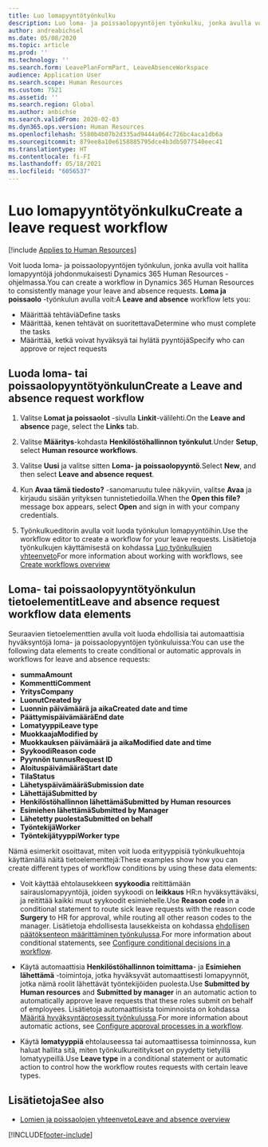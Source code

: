 ```yaml
---
title: Luo lomapyyntötyönkulku
description: Luo loma- ja poissaolopyyntöjen työnkulku, jonka avulla voit hallita lomapyyntöjä johdonmukaisesti Dynamics 365 Human Resources -ohjelmassa.
author: andreabichsel
ms.date: 05/08/2020
ms.topic: article
ms.prod: ''
ms.technology: ''
ms.search.form: LeavePlanFormPart, LeaveAbsenceWorkspace
audience: Application User
ms.search.scope: Human Resources
ms.custom: 7521
ms.assetid: ''
ms.search.region: Global
ms.author: anbichse
ms.search.validFrom: 2020-02-03
ms.dyn365.ops.version: Human Resources
ms.openlocfilehash: 5580b4b07b2d335ad9444a064c726bc4aca1db6a
ms.sourcegitcommit: 879ee8a10e6158885795dce4b3db5077540eec41
ms.translationtype: HT
ms.contentlocale: fi-FI
ms.lasthandoff: 05/18/2021
ms.locfileid: "6056537"
---
```

# <a name="create-a-leave-request-workflow"></a><span data-ttu-id="a2a6b-103">Luo lomapyyntötyönkulku</span><span class="sxs-lookup"><span data-stu-id="a2a6b-103">Create a leave request workflow</span></span>

[!include [Applies to Human Resources](../includes/applies-to-hr.md)]

<span data-ttu-id="a2a6b-104">Voit luoda loma- ja poissaolopyyntöjen työnkulun, jonka avulla voit hallita lomapyyntöjä johdonmukaisesti Dynamics 365 Human Resources -ohjelmassa.</span><span class="sxs-lookup"><span data-stu-id="a2a6b-104">You can create a workflow in Dynamics 365 Human Resources to consistently manage your leave and absence requests.</span></span> <span data-ttu-id="a2a6b-105">**Loma ja poissaolo** -työnkulun avulla voit:</span><span class="sxs-lookup"><span data-stu-id="a2a6b-105">A **Leave and absence** workflow lets you:</span></span>

- <span data-ttu-id="a2a6b-106">Määrittää tehtäviä</span><span class="sxs-lookup"><span data-stu-id="a2a6b-106">Define tasks</span></span>
- <span data-ttu-id="a2a6b-107">Määrittää, kenen tehtävät on suoritettava</span><span class="sxs-lookup"><span data-stu-id="a2a6b-107">Determine who must complete the tasks</span></span>
- <span data-ttu-id="a2a6b-108">Määrittää, ketkä voivat hyväksyä tai hylätä pyyntöjä</span><span class="sxs-lookup"><span data-stu-id="a2a6b-108">Specify who can approve or reject requests</span></span>

## <a name="create-a-leave-and-absence-request-workflow"></a><span data-ttu-id="a2a6b-109">Luoda loma- tai poissaolopyyntötyönkulun</span><span class="sxs-lookup"><span data-stu-id="a2a6b-109">Create a Leave and absence request workflow</span></span>

1. <span data-ttu-id="a2a6b-110">Valitse **Lomat ja poissaolot** -sivulla **Linkit**-välilehti.</span><span class="sxs-lookup"><span data-stu-id="a2a6b-110">On the **Leave and absence** page, select the **Links** tab.</span></span>

2. <span data-ttu-id="a2a6b-111">Valitse **Määritys**-kohdasta **Henkilöstöhallinnon työnkulut**.</span><span class="sxs-lookup"><span data-stu-id="a2a6b-111">Under **Setup**, select **Human resource workflows**.</span></span>

3. <span data-ttu-id="a2a6b-112">Valitse **Uusi** ja valitse sitten **Loma- ja poissaolopyyntö**.</span><span class="sxs-lookup"><span data-stu-id="a2a6b-112">Select **New**, and then select **Leave and absence request**.</span></span> 

4. <span data-ttu-id="a2a6b-113">Kun **Avaa tämä tiedosto?** -sanomaruutu tulee näkyviin, valitse **Avaa** ja kirjaudu sisään yrityksen tunnistetiedoilla.</span><span class="sxs-lookup"><span data-stu-id="a2a6b-113">When the **Open this file?** message box appears, select **Open** and sign in with your company credentials.</span></span>

5. <span data-ttu-id="a2a6b-114">Työnkulkueditorin avulla voit luoda työnkulun lomapyyntöihin.</span><span class="sxs-lookup"><span data-stu-id="a2a6b-114">Use the workflow editor to create a workflow for your leave requests.</span></span> <span data-ttu-id="a2a6b-115">Lisätietoja työnkulkujen käyttämisestä on kohdassa [Luo työnkulkujen yhteenveto](../fin-ops-core/fin-ops/organization-administration/create-workflow.md?toc=%2fdynamics365%2fcommerce%2ftoc.json.)</span><span class="sxs-lookup"><span data-stu-id="a2a6b-115">For more information about working with workflows, see [Create workflows overview](../fin-ops-core/fin-ops/organization-administration/create-workflow.md?toc=%2fdynamics365%2fcommerce%2ftoc.json.)</span></span>

## <a name="leave-and-absence-request-workflow-data-elements"></a><span data-ttu-id="a2a6b-116">Loma- tai poissaolopyyntötyönkulun tietoelementit</span><span class="sxs-lookup"><span data-stu-id="a2a6b-116">Leave and absence request workflow data elements</span></span>

<span data-ttu-id="a2a6b-117">Seuraavien tietoelementtien avulla voit luoda ehdollisia tai automaattisia hyväksyntöjä loma- ja poissaolopyyntöjen työnkuluissa:</span><span class="sxs-lookup"><span data-stu-id="a2a6b-117">You can use the following data elements to create conditional or automatic approvals in workflows for leave and absence requests:</span></span>

- <span data-ttu-id="a2a6b-118">**summa**</span><span class="sxs-lookup"><span data-stu-id="a2a6b-118">**Amount**</span></span>
- <span data-ttu-id="a2a6b-119">**Kommentti**</span><span class="sxs-lookup"><span data-stu-id="a2a6b-119">**Comment**</span></span>
- <span data-ttu-id="a2a6b-120">**Yritys**</span><span class="sxs-lookup"><span data-stu-id="a2a6b-120">**Company**</span></span>
- <span data-ttu-id="a2a6b-121">**Luonut**</span><span class="sxs-lookup"><span data-stu-id="a2a6b-121">**Created by**</span></span>
- <span data-ttu-id="a2a6b-122">**Luonnin päivämäärä ja aika**</span><span class="sxs-lookup"><span data-stu-id="a2a6b-122">**Created date and time**</span></span>
- <span data-ttu-id="a2a6b-123">**Päättymispäivämäärä**</span><span class="sxs-lookup"><span data-stu-id="a2a6b-123">**End date**</span></span>
- <span data-ttu-id="a2a6b-124">**Lomatyyppi**</span><span class="sxs-lookup"><span data-stu-id="a2a6b-124">**Leave type**</span></span>
- <span data-ttu-id="a2a6b-125">**Muokkaaja**</span><span class="sxs-lookup"><span data-stu-id="a2a6b-125">**Modified by**</span></span>
- <span data-ttu-id="a2a6b-126">**Muokkauksen päivämäärä ja aika**</span><span class="sxs-lookup"><span data-stu-id="a2a6b-126">**Modified date and time**</span></span>
- <span data-ttu-id="a2a6b-127">**Syykoodi**</span><span class="sxs-lookup"><span data-stu-id="a2a6b-127">**Reason code**</span></span>
- <span data-ttu-id="a2a6b-128">**Pyynnön tunnus**</span><span class="sxs-lookup"><span data-stu-id="a2a6b-128">**Request ID**</span></span>
- <span data-ttu-id="a2a6b-129">**Aloituspäivämäärä**</span><span class="sxs-lookup"><span data-stu-id="a2a6b-129">**Start date**</span></span>
- <span data-ttu-id="a2a6b-130">**Tila**</span><span class="sxs-lookup"><span data-stu-id="a2a6b-130">**Status**</span></span> 
- <span data-ttu-id="a2a6b-131">**Lähetyspäivämäärä**</span><span class="sxs-lookup"><span data-stu-id="a2a6b-131">**Submission date**</span></span>
- <span data-ttu-id="a2a6b-132">**Lähettäjä**</span><span class="sxs-lookup"><span data-stu-id="a2a6b-132">**Submitted by**</span></span>
- <span data-ttu-id="a2a6b-133">**Henkilöstöhallinnon lähettämä**</span><span class="sxs-lookup"><span data-stu-id="a2a6b-133">**Submitted by Human resources**</span></span>
- <span data-ttu-id="a2a6b-134">**Esimiehen lähettämä**</span><span class="sxs-lookup"><span data-stu-id="a2a6b-134">**Submitted by Manager**</span></span>
- <span data-ttu-id="a2a6b-135">**Lähetetty puolesta**</span><span class="sxs-lookup"><span data-stu-id="a2a6b-135">**Submitted on behalf**</span></span>
- <span data-ttu-id="a2a6b-136">**Työntekijä**</span><span class="sxs-lookup"><span data-stu-id="a2a6b-136">**Worker**</span></span>
- <span data-ttu-id="a2a6b-137">**Työntekijätyyppi**</span><span class="sxs-lookup"><span data-stu-id="a2a6b-137">**Worker type**</span></span>

<span data-ttu-id="a2a6b-138">Nämä esimerkit osoittavat, miten voit luoda erityyppisiä työnkulkuehtoja käyttämällä näitä tietoelementtejä:</span><span class="sxs-lookup"><span data-stu-id="a2a6b-138">These examples show how you can create different types of workflow conditions by using these data elements:</span></span>

- <span data-ttu-id="a2a6b-139">Voit käyttää ehtolausekkeen **syykoodia** reitittämään sairauslomapyyntöjä, joiden syykoodi on **leikkaus** HR:n hyväksyttäväksi, ja reitittää kaikki muut syykoodit esimiehelle.</span><span class="sxs-lookup"><span data-stu-id="a2a6b-139">Use **Reason code** in a conditional statement to route sick leave requests with the reason code **Surgery** to HR for approval, while routing all other reason codes to the manager.</span></span> <span data-ttu-id="a2a6b-140">Lisätietoja ehdollisesta lausekkeista on kohdassa [ehdollisen päätöksenteon määrittäminen työnkulussa](../fin-ops-core/fin-ops/organization-administration/configure-conditional-decision-workflow.md).</span><span class="sxs-lookup"><span data-stu-id="a2a6b-140">For more information about conditional statements, see [Configure conditional decisions in a workflow](../fin-ops-core/fin-ops/organization-administration/configure-conditional-decision-workflow.md).</span></span> 

- <span data-ttu-id="a2a6b-141">Käytä automaattisia **Henkilöstöhallinnon toimittama**- ja **Esimiehen lähettämä** -toimintoja, jotka hyväksyvät automaattisesti lomapyynnöt, jotka nämä roolit lähettävät työntekijöiden puolesta.</span><span class="sxs-lookup"><span data-stu-id="a2a6b-141">Use **Submitted by Human resources** and **Submitted by manager** in an automatic action to automatically approve leave requests that these roles submit on behalf of employees.</span></span> <span data-ttu-id="a2a6b-142">Lisätietoja automaattisista toiminnoista on kohdassa [Määritä hyväksyntäprosessit työnkulussa](../fin-ops-core/fin-ops/organization-administration/configure-approval-process-workflow.md).</span><span class="sxs-lookup"><span data-stu-id="a2a6b-142">For more information about automatic actions, see [Configure approval processes in a workflow](../fin-ops-core/fin-ops/organization-administration/configure-approval-process-workflow.md).</span></span>

- <span data-ttu-id="a2a6b-143">Käytä **lomatyyppiä** ehtolauseessa tai automaattisessa toiminnossa, kun haluat hallita sitä, miten työnkulkureititykset on pyydetty tietyillä lomatyypeillä.</span><span class="sxs-lookup"><span data-stu-id="a2a6b-143">Use **Leave type** in a conditional statement or automatic action to control how the workflow routes requests with certain leave types.</span></span>

## <a name="see-also"></a><span data-ttu-id="a2a6b-144">Lisätietoja</span><span class="sxs-lookup"><span data-stu-id="a2a6b-144">See also</span></span>

- [<span data-ttu-id="a2a6b-145">Lomien ja poissaolojen yhteenveto</span><span class="sxs-lookup"><span data-stu-id="a2a6b-145">Leave and absence overview</span></span>](hr-leave-and-absence-overview.md)


[!INCLUDE[footer-include](../includes/footer-banner.md)]